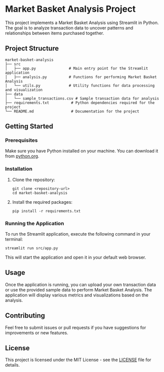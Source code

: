 # Market Basket Analysis Project

This project implements a Market Basket Analysis using Streamlit in Python. The goal is to analyze transaction data to uncover patterns and relationships between items purchased together.

## Project Structure

```
market-basket-analysis
├── src
│   ├── app.py               # Main entry point for the Streamlit application
│   ├── analysis.py          # Functions for performing Market Basket Analysis
│   └── utils.py             # Utility functions for data processing and visualization
├── data
│   └── sample_transactions.csv # Sample transaction data for analysis
├── requirements.txt          # Python dependencies required for the project
└── README.md                 # Documentation for the project
```

## Getting Started

### Prerequisites

Make sure you have Python installed on your machine. You can download it from [python.org](https://www.python.org/downloads/).

### Installation

1. Clone the repository:
   ```
   git clone <repository-url>
   cd market-basket-analysis
   ```

2. Install the required packages:
   ```
   pip install -r requirements.txt
   ```

### Running the Application

To run the Streamlit application, execute the following command in your terminal:

```
streamlit run src/app.py
```

This will start the application and open it in your default web browser.

## Usage

Once the application is running, you can upload your own transaction data or use the provided sample data to perform Market Basket Analysis. The application will display various metrics and visualizations based on the analysis.

## Contributing

Feel free to submit issues or pull requests if you have suggestions for improvements or new features.

## License

This project is licensed under the MIT License - see the [LICENSE](LICENSE) file for details.
